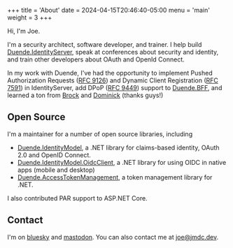 +++
title = 'About'
date = 2024-04-15T20:46:40-05:00
menu = 'main'
weight = 3
+++

Hi, I'm Joe.

I'm a security architect, software developer, and trainer. I help build [Duende.IdentityServer](https://github.com/DuendeSoftware/IdentityServer/), speak at conferences about security and identity, and train other developers about OAuth and OpenId Connect.

In my work with Duende, I've had the opportunity to implement Pushed Authorization Requests ([RFC 9126](https://datatracker.ietf.org/doc/html/rfc9126)) and Dynamic Client Registration ([RFC 7591](https://datatracker.ietf.org/doc/html/rfc7591)) in IdentityServer, add DPoP ([RFC 9449](https://datatracker.ietf.org/doc/rfc9449/)) support to [Duende.BFF](https://docs.duendesoftware.com/identityserver/v7/bff/), and learned a ton from [Brock](https://brockallen.com/) and [Dominick](https://leastprivilege.com/) (thanks guys!)

## Open Source
I'm a maintainer for a number of open source libraries, including
- [Duende.IdentityModel](https://github.com/DuendeSoftware/foss/tree/main/identity-model), a .NET library for claims-based identity, OAuth 2.0 and OpenID Connect.
- [Duende.IdentityModel.OidcClient](https://github.com/DuendeSoftware/foss/tree/main/identity-model-oidc-client), a .NET library for using OIDC in native apps (mobile and desktop)
- [Duende.AccessTokenManagement](https://github.com/DuendeSoftware/Duende.AccessTokenManagement/), a token management library for .NET.

I also contributed PAR support to ASP.NET Core.

## Contact
I'm on [bluesky](https://bsky.app/profile/jmdc.dev) and [mastodon](https://indieweb.social/@jmdc). You can also contact me at joe@jmdc.dev.
